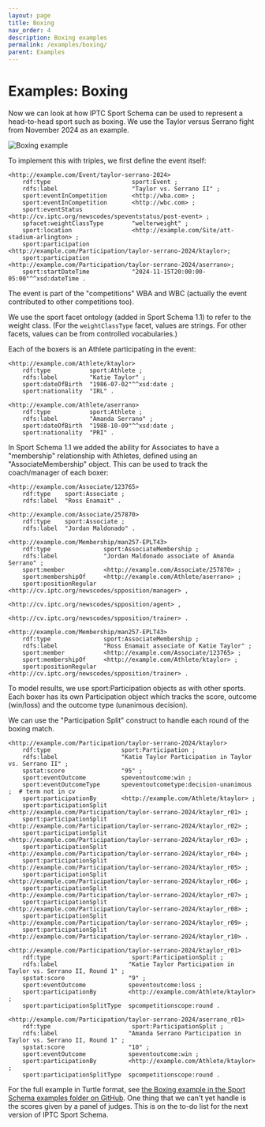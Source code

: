 ```yaml
---
layout: page
title: Boxing
nav_order: 4
description: Boxing examples
permalink: /examples/boxing/
parent: Examples
---
```

# Examples: Boxing

Now we can look at how IPTC Sport Schema can be used to represent a head-to-head sport such as boxing.
We use the Taylor versus Serrano fight from November 2024 as an example.

![Boxing example](/diagrams/boxing-example.png)

To implement this with triples, we first define the event itself:

    <http://example.com/Event/taylor-serrano-2024>
        rdf:type                       sport:Event ;
        rdfs:label                     "Taylor vs. Serrano II" ;
        sport:eventInCompetition       <http://wba.com> ;
        sport:eventInCompetition       <http://wbc.com> ;
        sport:eventStatus              <http://cv.iptc.org/newscodes/speventstatus/post-event> ;
        spfacet:weightClassType        "welterweight" ;
        sport:location                 <http://example.com/Site/att-stadium-arlington> ;
        sport:participation            <http://example.com/Participation/taylor-serrano-2024/ktaylor>;
        sport:participation            <http://example.com/Participation/taylor-serrano-2024/aserrano>;
        sport:startDateTime            "2024-11-15T20:00:00-05:00"^^xsd:dateTime .

The event is part of the "competitions" WBA and WBC (actually the event contributed to other competitions too).

We use the sport facet ontology (added in Sport Schema 1.1) to refer to the weight class. (For the
`weightClassType` facet, values are strings. For other facets, values can be from controlled vocabularies.)

Each of the boxers is an Athlete participating in the event:

    <http://example.com/Athlete/ktaylor>
        rdf:type           sport:Athlete ;
        rdfs:label         "Katie Taylor" ;
        sport:dateOfBirth  "1986-07-02"^^xsd:date ;
        sport:nationality  "IRL" .

    <http://example.com/Athlete/aserrano>
        rdf:type           sport:Athlete ;
        rdfs:label         "Amanda Serrano" ;
        sport:dateOfBirth  "1988-10-09"^^xsd:date ;
        sport:nationality  "PRI" .

In Sport Schema 1.1 we added the ability for Associates to have a "membership" relationship
with Athletes, defined using an "AssociateMembership" object. This can be used to track the
coach/manager of each boxer:

    <http://example.com/Associate/123765>
        rdf:type    sport:Associate ;
        rdfs:label  "Ross Enamait" .

    <http://example.com/Associate/257870>
        rdf:type    sport:Associate ;
        rdfs:label  "Jordan Maldonado" .

    <http://example.com/Membership/man257-EPLT43>
        rdf:type               sport:AssociateMembership ;
        rdfs:label             "Jordan Maldonado associate of Amanda Serrano" ;
        sport:member           <http://example.com/Associate/257870> ;
        sport:membershipOf     <http://example.com/Athlete/aserrano> ;
        sport:positionRegular  <http://cv.iptc.org/newscodes/spposition/manager> ,
                               <http://cv.iptc.org/newscodes/spposition/agent> ,
                               <http://cv.iptc.org/newscodes/spposition/trainer> .

    <http://example.com/Membership/man257-EPLT43>
        rdf:type               sport:AssociateMembership ;
        rdfs:label             "Ross Enamait associate of Katie Taylor" ;
        sport:member           <http://example.com/Associate/123765> ;
        sport:membershipOf     <http://example.com/Athlete/ktaylor> ;
        sport:positionRegular  <http://cv.iptc.org/newscodes/spposition/trainer> .

To model results, we use sport:Participation objects as with other sports. Each boxer has its own
Participation object which tracks the score, outcome (win/loss) and the outcome type (unanimous
decision).

We can use the "Participation Split" construct to handle each round of the boxing match.

    <http://example.com/Participation/taylor-serrano-2024/ktaylor>
        rdf:type                    sport:Participation ;
        rdfs:label                  "Katie Taylor Participation in Taylor vs. Serrano II" ;
        spstat:score                "95" ;
        sport:eventOutcome          speventoutcome:win ;
        sport:eventOutcomeType      speventoutcometype:decision-unanimous ;  # term not in cv
        sport:participationBy       <http://example.com/Athlete/ktaylor> ;
        sport:participationSplit    <http://example.com/Participation/taylor-serrano-2024/ktaylor_r01> ;
        sport:participationSplit    <http://example.com/Participation/taylor-serrano-2024/ktaylor_r02> ;
        sport:participationSplit    <http://example.com/Participation/taylor-serrano-2024/ktaylor_r03> ;
        sport:participationSplit    <http://example.com/Participation/taylor-serrano-2024/ktaylor_r04> ;
        sport:participationSplit    <http://example.com/Participation/taylor-serrano-2024/ktaylor_r05> ;
        sport:participationSplit    <http://example.com/Participation/taylor-serrano-2024/ktaylor_r06> ;
        sport:participationSplit    <http://example.com/Participation/taylor-serrano-2024/ktaylor_r07> ;
        sport:participationSplit    <http://example.com/Participation/taylor-serrano-2024/ktaylor_r08> ;
        sport:participationSplit    <http://example.com/Participation/taylor-serrano-2024/ktaylor_r09> ;
        sport:participationSplit    <http://example.com/Participation/taylor-serrano-2024/ktaylor_r10> .

    <http://example.com/Participation/taylor-serrano-2024/ktaylor_r01>
        rdf:type                       sport:ParticipationSplit ;
        rdfs:label                    "Katie Taylor Participation in Taylor vs. Serrano II, Round 1" ;
        spstat:score                  "9" ;
        sport:eventOutcome            speventoutcome:loss ;
        sport:participationBy         <http://example.com/Athlete/ktaylor> ;
        sport:participationSplitType  spcompetitionscope:round .
        
    <http://example.com/Participation/taylor-serrano-2024/aserrano_r01>
        rdf:type                       sport:ParticipationSplit ;
        rdfs:label                    "Amanda Serrano Participation in Taylor vs. Serrano II, Round 1" ;
        spstat:score                  "10" ;
        sport:eventOutcome            speventoutcome:win ;
        sport:participationBy         <http://example.com/Athlete/ktaylor> ;
        sport:participationSplitType  spcompetitionscope:round .

For the full example in Turtle format, see [the Boxing example in the Sport Schema examples folder on GitHub](https://github.com/iptc/sport-schema/tree/main/examples).
One thing that we can't yet handle is the scores given by a panel of judges. This is on the to-do list
for the next version of IPTC Sport Schema.

